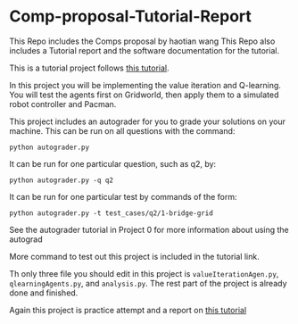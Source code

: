 # Comp-proposal-Tutorial-Report

This Repo includes the Comps proposal by haotian wang
This Repo also includes a Tutorial report and the software documentation for the tutorial. 

This is a tutorial project follows [this tutorial](http://ai.berkeley.edu/reinforcement.html).

In this project you will be implementing the value iteration and Q-learning. You will test the agents first on Gridworld, then apply them to a simulated robot controller and Pacman. 

This project includes an autograder for you to grade your solutions on your machine. This can be run on all questions with the command:

`python autograder.py`

It can be run for one particular question, such as q2, by:

`python autograder.py -q q2`

It can be run for one particular test by commands of the form:

`python autograder.py -t test_cases/q2/1-bridge-grid`

See the autograder tutorial in Project 0 for more information about using the autograd

More command to test out this project is included in the tutorial link. 

Th only three file you should edit in this project is `valueIterationAgen.py`, `qlearningAgents.py`, and `analysis.py`. The rest part of the project is already done and finished. 

Again this project is practice attempt and a report on [this tutorial](http://ai.berkeley.edu/reinforcement.html) 
